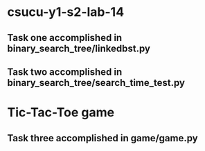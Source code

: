 # csucu-y1-s2-lab-14

## Task one accomplished in binary_search_tree/linkedbst.py

## Task two accomplished in binary_search_tree/search_time_test.py

# Tic-Tac-Toe game
## Task three accomplished in game/game.py

